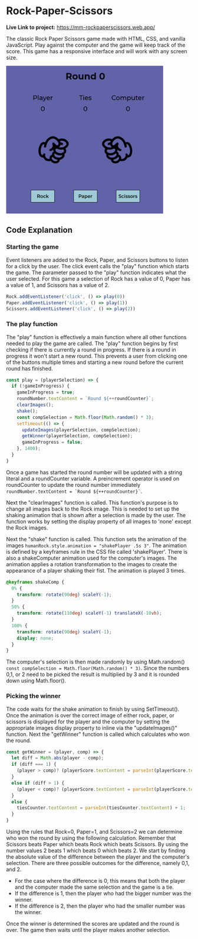 # Rock-Paper-Scissors

**Live Link to project:** https://mm-rockpaperscissors.web.app/

The classic Rock Paper Scissors game made with HTML, CSS, and vanilla JavaScript. Play against the computer and the game will keep track of the score. This game has a responsive interface and will work with any screen size.


<img src="https://github.com/MichaelMcCann1/Rock-Paper-Scissors/blob/main/RockPaperScissorsScreenshot.png" height="400px">


## Code Explanation

### Starting the game
Event listeners are added to the Rock, Paper, and Scissors buttons to listen for a click by the user. The click event calls the "play" function which starts the game. The parameter passed to the "play" function indicates what the user selected. For this game a selection of Rock has a value of 0, Paper has a value of 1, and Scissors has a value of 2. 

```javascript
Rock.addEventListener('click', () => play(0))
Paper.addEventListener('click', () => play(1))
Scissors.addEventListener('click', () => play(2))
```

### The play function

The "play" function is effectively a main function where all other functions needed to play the game are called. The "play" function begins by first checking if there is currently a round in progress. If there is a round in progress it won't start a new round. This prevents a user from clicking one of the buttons multiple times and starting a new round before the current round has finished. 
```javascript
const play = (playerSelection) => {
  if (!gameInProgress) {
    gameInProgress = true;
    roundNumber.textContent = `Round ${++roundCounter}`;
    clearImages();
    shake();
    const compSelection = Math.floor(Math.random() * 3);
    setTimeout(() => {
      updateImages(playerSelection, compSelection);
      getWinner(playerSelection, compSelection);
      gameInProgress = false;
    }, 1400);
  }                         
}
```
Once a game has started the round number will be updated with a string literal and a roundCounter variable. A preincrement operator is used on roundCounter to update the round number immediately ``` roundNumber.textContent = `Round ${++roundCounter}` ```.

Next the "clearImages" function is called. This function's purpose is to change all images back to the Rock image. This is needed to set up the shaking animation that is shown after a selection is made by the user. The function works by setting the display property of all images to 'none' except the Rock images.

Next the "shake" function is called. This function sets the animation of the images `humanRock.style.animation = "shakePlayer .5s 3"`. The animation is defined by a keyframes rule in the CSS file called 'shakePlayer'. There is also a shakeComputer animation used for the computer's images. The animation applies a rotation transformation to the images to create the appearance of a player shaking their fist. The animation is played 3 times.

```css
@keyframes shakeComp {
  0% {
    transform: rotate(90deg) scaleY(-1);
  }
  50% {
    transform: rotate(110deg) scaleY(-1) translateX(-10vh);
  }
  100% {
    transform: rotate(90deg) scaleY(-1);
    display: none;
  }
}
```

The computer's selection is then made randomly by using Math.random() `const compSelection = Math.floor(Math.random() * 3)`. Since the numbers 0,1, or 2 need to be picked the result is multiplied by 3 and it is rounded down using Math.floor().

### Picking the winner
The code waits for the shake animation to finish by using SetTimeout(). Once the animation is over the correct image of either rock, paper, or scissors is displayed for the player and the computer by setting the appropriate images display property to inline via the "updateImages()" function. Next the "getWinner" function is called which calculates who won the round. 

```javascript
const getWinner = (player, comp) => {
  let diff = Math.abs(player - comp);
  if (diff === 1) {
    (player > comp)? (playerScore.textContent = parseInt(playerScore.textContent) + 1) : (computerScore.textContent = parseInt(computerScore.textContent) + 1);
  }
  else if (diff > 1) {
    (player < comp)? (playerScore.textContent = parseInt(playerScore.textContent) + 1) : (computerScore.textContent = parseInt(computerScore.textContent) + 1);
  }
  else {
    tiesCounter.textContent = parseInt(tiesCounter.textContent) + 1;
  }
}
```

Using the rules that Rock=0, Paper=1, and Scissors=2 we can determine who won the round by using the following calculation. Remember that Scissors beats Paper which beats Rock which beats Scissors. By using the number values 2 beats 1 which beats 0 which beats 2.  We start by finding the absolute value of the difference between the player and the computer's selection.  There are three possible outcomes for the difference, namely 0,1, and 2.

* For the case where the difference is 0, this means that both the player and the computer made the same selection and the game is a tie.
* If the difference is 1, then the player who had the bigger number was the winner. 
* If the difference is 2, then the player who had the smaller number was the winner. 

Once the winner is determined the scores are updated and the round is over. The game then waits until the player makes another selection.
